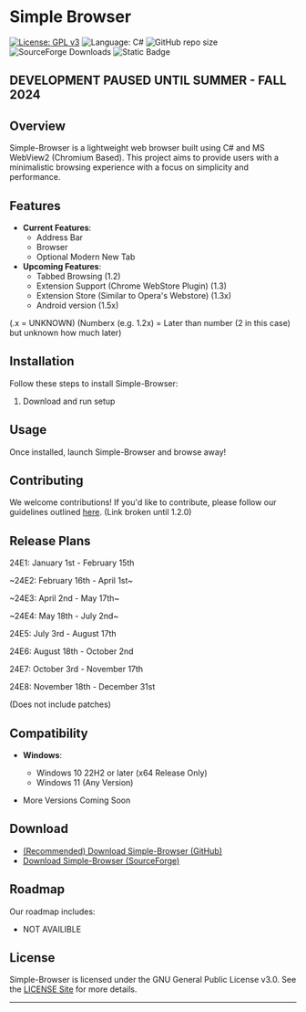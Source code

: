 # Simple Browser
[![License: GPL v3](https://img.shields.io/github/license/DanielLMcGuire/Simple-Browser?style=flat-square)](https://www.gnu.org/licenses/old-licenses/gpl-3.0) ![Language: C#](https://img.shields.io/badge/language-C%23-178600?style=flat-square) ![GitHub repo size](https://img.shields.io/github/repo-size/DanielLMcGuire/Simple-Browser?style=flat-square) ![SourceForge Downloads](https://img.shields.io/sourceforge/dm/simple-browser?style=flat-square) ![Static Badge](https://img.shields.io/badge/24H1)


## DEVELOPMENT PAUSED UNTIL SUMMER - FALL 2024

## Overview

Simple-Browser is a lightweight web browser built using C# and MS WebView2 (Chromium Based). This project aims to provide users with a minimalistic browsing experience with a focus on simplicity and performance.

## Features

- **Current Features**: 
  - Address Bar
  - Browser
  - Optional Modern New Tab
- **Upcoming Features**:
  - Tabbed Browsing (1.2)
  - Extension Support (Chrome WebStore Plugin) (1.3)
  - Extension Store (Similar to Opera's Webstore) (1.3x)
  - Android version (1.5x)

(.x = UNKNOWN) (Numberx (e.g. 1.2x) = Later than number (2 in this case) but unknown how much later) 

## Installation

Follow these steps to install Simple-Browser:
1. Download and run setup 

## Usage

Once installed, launch Simple-Browser and browse away!

## Contributing

We welcome contributions! If you'd like to contribute, please follow our guidelines outlined [here](https://daniellmcguire.github.io/simple-browser/contibute). (Link broken until 1.2.0)

## Release Plans
24E1: January 1st - February 15th

~24E2: February 16th - April 1st~

~24E3: April 2nd - May 17th~

~24E4: May 18th - July 2nd~

24E5: July 3rd - August 17th

24E6: August 18th - October 2nd

24E7: October 3rd - November 17th

24E8: November 18th - December 31st

(Does not include patches)

## Compatibility

- **Windows**:
  - Windows 10 22H2 or later (x64 Release Only)
  - Windows 11 (Any Version)

- More Versions Coming Soon

## Download

- [(Recommended) Download Simple-Browser (GitHub)](https://github.com/DanielLMcGuire/Simple-Browser/releases/latest)
- [Download Simple-Browser (SourceForge)](https://sourceforge.net/projects/simple-browser/files/latest/download)

## Roadmap

Our roadmap includes:
- NOT AVAILIBLE

## License

Simple-Browser is licensed under the GNU General Public License v3.0. See the [LICENSE Site](https://DanielLMcGuire.github.io/Simple-Browser/License) for more details.

---
